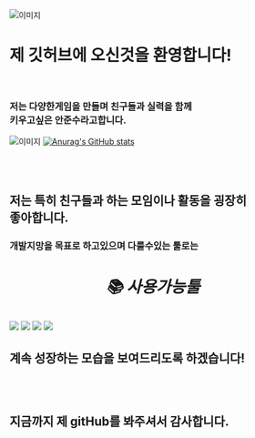![이미지](https://capsule-render.vercel.app/api?type=waving&height=300&color=gradient&text=welcome%20to%20my%20github)

# 제 깃허브에 오신것을 환영합니다!

<br>

### 저는 다양한게임을 만들며 친구들과 실력을 함께 <br>키우고싶은 안준수라고합니다.

![이미지](https://github-readme-stats.vercel.app/api/top-langs/?username=jjuns887&layout=compact)
[![Anurag's GitHub stats](https://github-readme-stats.vercel.app/api?username=jjuns887)](https://github.com/anuraghazra/github-readme-stats)

<br>
<br>


 ## 저는 특히 친구들과 하는 모임이나 활동을 굉장히<br> 좋아합니다.
 ### 개발지망을 목표로 하고있으며 다룰수있는 툴로는
###### <div align=center><h1>📚 사용가능툴</h1></div>
<img src="https://img.shields.io/badge/Unity-000000?style=for-the-badge&logo=Unity&logoColor=white"> 
<img src="https://img.shields.io/badge/github-181717?style=for-the-badge&logo=github&logoColor=white"> 
<img src="https://img.shields.io/badge/BLENDER-E87D0D?style=for-the-badge&logo=BLENDER&logoColor=white"> 
<img src="https://img.shields.io/badge/VSC-007ACC?style=for-the-badge&logo=VSC&logoColor=white"> 



## 계속 성장하는 모습을 보여드리도록 하겠습니다!

<br>
<br>

## 지금까지 제 gitHub를 봐주셔서 감사합니다.
